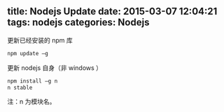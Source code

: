 title: Nodejs Update
date: 2015-03-07 12:04:21
tags: nodejs
categories: Nodejs
---
更新已经安装的 npm 库

``` bash
npm update –g
```

<!--more-->

更新 nodejs 自身（非 windows ）

``` bash
npm install –g n
n stable
```

注：n 为模块名。
